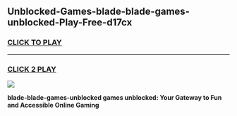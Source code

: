 
## Unblocked-Games-blade-blade-games-unblocked-Play-Free-d17cx
<h3>
<a href="https://premium76.site?title=blade-blade-games-unblocked&ref=18A1">CLICK TO PLAY</a></h3>
<hr>

<h3>
<a href="https://premium76.site?title=blade-blade-games-unblocked&ref=18A1">CLICK 2 PLAY</a>
  
</h3>

<a href="https://premium76.site?title=blade-blade-games-unblocked&ref=18A1"><img src="https://clearcache.store/games.png"></a>


**blade-blade-games-unblocked games unblocked: Your Gateway to Fun and Accessible Online Gaming**
